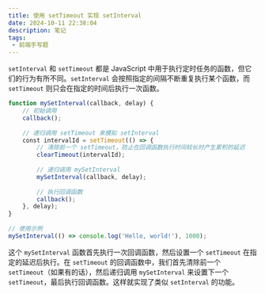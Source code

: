 ```yaml
---
title: 使用 setTimeout 实现 setInterval
date: 2024-10-11 22:38:04
description: 笔记
tags:
 - 前端手写题
---
```


`setInterval` 和 `setTimeout` 都是 JavaScript 中用于执行定时任务的函数，但它们的行为有所不同。`setInterval` 会按照指定的间隔不断重复执行某个函数，而 `setTimeout` 则只会在指定的时间后执行一次函数。

```javascript
function mySetInterval(callback, delay) {  
    // 初始调用  
    callback();  
  
    // 递归调用 setTimeout 来模拟 setInterval  
    const intervalId = setTimeout(() => {  
        // 清除前一个 setTimeout，防止在回调函数执行时间较长时产生累积的延迟  
        clearTimeout(intervalId);  
  
        // 递归调用 mySetInterval  
        mySetInterval(callback, delay);  
  
        // 执行回调函数  
        callback();  
    }, delay);  
}  
  
// 使用示例  
mySetInterval(() => console.log('Hello, world!'), 1000);
```

这个 `mySetInterval` 函数首先执行一次回调函数，然后设置一个 `setTimeout` 在指定的延迟后执行。在 `setTimeout` 的回调函数中，我们首先清除前一个 `setTimeout`（如果有的话），然后递归调用 `mySetInterval` 来设置下一个 `setTimeout`，最后执行回调函数。这样就实现了类似 `setInterval` 的功能。
